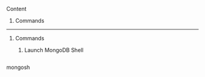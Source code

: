 
Content
1. Commands

------------------------------------------------------------------------

1. Commands
   
   1. Launch MongoDB Shell
      
    ```
  mongosh